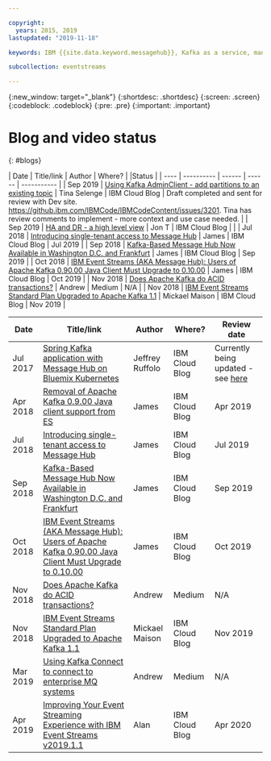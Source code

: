 ```yaml
---

copyright:
  years: 2015, 2019
lastupdated: "2019-11-18"

keywords: IBM {{site.data.keyword.messagehub}}, Kafka as a service, managed Apache Kafka, BYOK

subcollection: eventstreams

---
```


{:new_window: target="_blank"}
{:shortdesc: .shortdesc}
{:screen: .screen}
{:codeblock: .codeblock}
{:pre: .pre}
{:important: .important}


# Blog and video status
{: #blogs}

| Date | Title/link | Author | Where? |  |Status   | 
| ---- | ---------- | ------ | ------ | ----------- |
| Sep 2019 | [Using Kafka AdminClient - add partitions to an existing topic](https://ibm.box.com/s/mpb3cwhwlsx8o8ayrx0qlc8p15r4k6ne) | Tina Selenge | IBM Cloud Blog | Draft completed and sent for review with Dev site. https://github.ibm.com/IBMCode/IBMCodeContent/issues/3201. Tina has review comments to implement - more context and use case needed. |
| Sep 2019 | [HA and DR - a high level view](https://www.ibm.com/blogs/bluemix/2018/04/removal-apache-kafka-0-9-java-client-support-message-hub/) | Jon T | IBM Cloud Blog | |
| Jul 2018 | [Introducing single-tenant access to Message Hub](https://www.ibm.com/blogs/bluemix/2018/07/ibm-message-hub-enterprise-a-new-single-tenant-plan/) | James | IBM Cloud Blog | Jul 2019 | 
| Sep 2018 | [Kafka-Based Message Hub Now Available in Washington D.C. and Frankfurt](https://www.ibm.com/blogs/bluemix/2018/09/ibm-kafka-event-streams-available-in-washington-and-frankfurt/) | James | IBM Cloud Blog | Sep 2019 |
| Oct 2018 | [IBM Event Streams (AKA Message Hub): Users of Apache Kafka 0.90.00 Java Client Must Upgrade to 0.10.00](https://www.ibm.com/blogs/bluemix/2018/10/ibm-event-streams-aka-message-hub-users-of-apache-kafka-0-90-00-java-client-must-upgrade-to-0-10-00/) | James | IBM Cloud Blog | Oct 2019 |
| Nov 2018 | [Does Apache Kafka do ACID transactions?](https://medium.com/@andrew_schofield/does-apache-kafka-do-acid-transactions-647b207f3d0e) | Andrew | Medium | N/A |
| Nov 2018 | [IBM Event Streams Standard Plan Upgraded to Apache Kafka 1.1](https://www.ibm.com/blogs/bluemix/2018/11/ibm-event-streams-standard-plan-upgraded-to-apache-kafka-1-1/) | Mickael Maison | IBM Cloud Blog | Nov 2019 |



| Date | Title/link | Author | Where? | Review date |
| ---- | ---------- | ------ | ------ | ----------- |
| Jul 2017 | [Spring Kafka application with Message Hub on Bluemix Kubernetes](https://www.ibm.com/blogs/bluemix/2017/07/spring-kafka-application-message-hub-bluemix-kubernetes/) | Jeffrey Ruffolo | IBM Cloud Blog | Currently being updated - see [here](https://github.ibm.com/IBMCode/IBMCodeContent/issues/519) |
| Apr 2018 | [Removal of Apache Kafka 0.9.00 Java client support from ES](https://www.ibm.com/blogs/bluemix/2018/04/removal-apache-kafka-0-9-java-client-support-message-hub/) | James | IBM Cloud Blog | Apr 2019 |
| Jul 2018 | [Introducing single-tenant access to Message Hub](https://www.ibm.com/blogs/bluemix/2018/07/ibm-message-hub-enterprise-a-new-single-tenant-plan/) | James | IBM Cloud Blog | Jul 2019 | 
| Sep 2018 | [Kafka-Based Message Hub Now Available in Washington D.C. and Frankfurt](https://www.ibm.com/blogs/bluemix/2018/09/ibm-kafka-event-streams-available-in-washington-and-frankfurt/) | James | IBM Cloud Blog | Sep 2019 |
| Oct 2018 | [IBM Event Streams (AKA Message Hub): Users of Apache Kafka 0.90.00 Java Client Must Upgrade to 0.10.00](https://www.ibm.com/blogs/bluemix/2018/10/ibm-event-streams-aka-message-hub-users-of-apache-kafka-0-90-00-java-client-must-upgrade-to-0-10-00/) | James | IBM Cloud Blog | Oct 2019 |
| Nov 2018 | [Does Apache Kafka do ACID transactions?](https://medium.com/@andrew_schofield/does-apache-kafka-do-acid-transactions-647b207f3d0e) | Andrew | Medium | N/A |
| Nov 2018 | [IBM Event Streams Standard Plan Upgraded to Apache Kafka 1.1](https://www.ibm.com/blogs/bluemix/2018/11/ibm-event-streams-standard-plan-upgraded-to-apache-kafka-1-1/) | Mickael Maison | IBM Cloud Blog | Nov 2019 |
| Mar 2019 | [Using Kafka Connect to connect to enterprise MQ systems](https://medium.com/@andrew_schofield/using-kafka-connect-to-connect-to-enterprise-mq-systems-5674d53fe55e) | Andrew | Medium | N/A |
| Apr 2019 | [Improving Your Event Streaming Experience with IBM Event Streams v2019.1.1](https://www.ibm.com/blogs/bluemix/2019/04/improving-your-event-streaming-experience-with-ibm-event-streams-v2019-1-1/) | Alan | IBM Cloud Blog | Apr 2020 |
